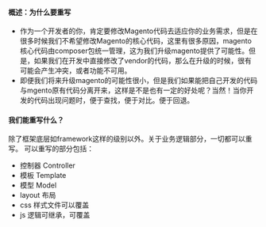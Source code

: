 #### 概述：为什么要重写

- 作为一个开发者的你，肯定要修改Magento代码去适应你的业务需求，但是在很多时候我们不希望修改Magento的核心代码，这里有很多原因，magento核心代码由composer包统一管理，这为我们升级magento提供了可能性。但是，如果我们在开发中直接修改了vendor的代码，那么在升级的时候，很有可能会产生冲突，或者功能不可用。
- 即便我们将来升级magento的可能性很小，但是我们如果能把自己开发的代码与mgento原有代码分离开来，这样是不是也有一定的好处呢？当然！当你开发的代码出现问题时，便于查找，便于对比。便于回退。

#### 我们能重写什么？

除了框架底层如framework这样的级别以外。关于业务逻辑部分，一切都可以重写。
可以重写的部分包括：

- 控制器 Controller
- 模板 Template
- 模型 Model
- layout 布局
- css 样式文件可以覆盖
- js 逻辑可继承，可覆盖